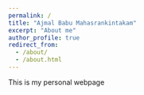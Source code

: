 ```yaml
---
permalink: /
title: "Ajmal Babu Mahasrankintakam"
excerpt: "About me"
author_profile: true
redirect_from: 
  - /about/
  - /about.html
---
```


This is my personal webpage
